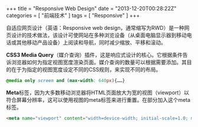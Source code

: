 +++
title = "Responsive Web Design"
date = "2013-12-20T00:28:22Z"
categories = [
    "前端技术"
]
tags = [
    "Responsive"
]
+++

<!--img src="/images/post/fc1f4134970a304e15b91017d0c8a786c8175c47.png"-->

自适应网页设计（英语：Responsive web design，通常缩写为RWD）是一种网页设计的技术做法，该设计可使网站在多种浏览设备（从桌面电脑显示器到移动电话或其他移动产品设备）上阅读和导航，同时减少缩放、平移和滚动。

<!--more-->

**CSS3 Media Query**（媒介查询）插件，这是响应式设计的核心。它根据条件告诉浏览器如何为指定视图宽度渲染页面。媒介查询的数量可以根据需要添加。其目的在于为指定的视图宽度设定不同的CSS规则，来实现不同的布局。

```css
@media only screen and (max-width: 640px){……}
```

**Meta**标签，因为大多数移动浏览器将HTML页面放大为宽的视图（viewport）以符合屏幕分辨率，这可以使用视图的meta标签来进行重置。在部分加入这个meta标签。

```html
<meta name="viewport" content="width=device-width; initial-scale=1.0; maximum-scale=1.0;"/>
```
